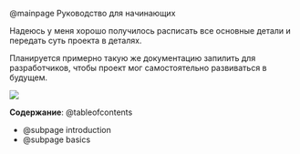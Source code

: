 @mainpage Руководство для начинающих

Надеюсь у меня хорошо получилось расписать все основные детали и
передать суть проекта в деталях.

Планируется примерно такую же документацию запилить для разработчиков,
чтобы проект мог самостоятельно развиваться в будущем.

![](https://media.tenor.com/N8IJQbe0FC8AAAAC/among-us-when-the-imposter-is-sus.gif)

**Содержание**:
@tableofcontents
- @subpage introduction
- @subpage basics
